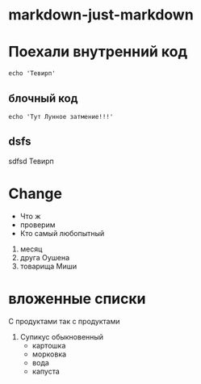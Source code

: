 # markdown-just-markdown
# Поехали внутренний код
`echo 'Тевирп'`
## блочный код
```
echo 'Тут Лунное затмение!!!'
```

## dsfs
sdfsd
Тевирп
# Change
* Что ж
* проверим
* Кто самый любопытный
1. месяц
2. друга Оушена
3. товарища Миши

# вложенные списки
С продуктами так с продуктами
1. Супикус обыкновенный 
    * картошка
    * морковка
    * вода
    * капуста
